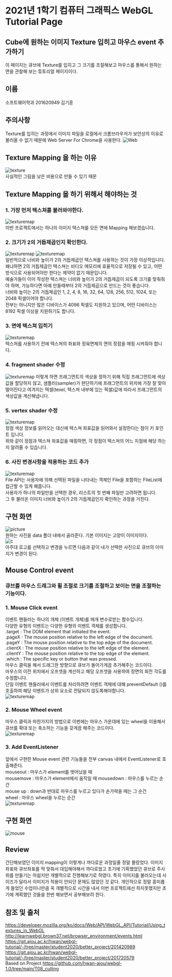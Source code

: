 # 2021년 1학기 컴퓨터 그래픽스 WebGL Tutorial Page
## Cube에 원하는 이미지 Texture 입히고 마우스 event 추가하기
이 페이지는 큐브에 Texture를 입히고 그 크기를 조절해보고 마우스를 통해서 원하는 면을 관찰해 보는 튜토리얼 페이지이다.

## 이름
소프트웨어학과 201620949 김기훈

## 주의사항
Texture를 입히는 과정에서 이미지 파일을 로컬에서 크롬브라우저가 보안상의 이유로 불러올 수 없기 때문에 Web Server For Chrome을 사용한다.
![Web](/uploads/b030e33d19e8fc03767c92dedf97ad0d/Web.png)

## Texture Mapping 을 하는 이유
![texture](/uploads/4676c16b4ca19f39c06f8336426e9820/texture.png)  
사실적인 그림을 낮은 비용으로 만들 수 있기 때문 

## Texture Mapping 을 하기 위해서 해야하는 것
### 1. 가장 먼저 텍스쳐를 불러와야한다.    
![texturemap](/uploads/97d0c8069e2143df6dcb30a2de60e312/texturemap.png)  
이번 프로젝트에서는 하나의 이미지 텍스쳐를 모든 면에 Mapping 해보겠습니다.   
### 2. 크기가 2의 거듭제곱인지 확인한다.    
![texturemap](/uploads/7fc98dad69c4ef32d017ba4498078276/texturemap.png)
![texturemap](/uploads/866db6fd53dbf239ac1aeebc3419a578/texturemap.png)  
일반적으로 너비와 높이가 2의 거듭제곱인 텍스쳐를 사용하는 것이 가장 이상적입니다. 왜냐하면 2의 거듭제곱인 텍스쳐는 비디오 메모리에 효율적으로 저장될 수 있고, 어떤 방식으로 사용되어야만 한다는 제약이 없기 때문입니다.  
예술가들이 이미 작성한 텍스쳐는 너비와 높이가 2의 거듭제곱이 되도록 크기를 맞춰줘야 하며, 가능하다면 아예 만들때부터 2의 거듭제곱으로 만드는 것이 좋습니다.  
너비와 높이는 2의 거듭제곱인 1, 2, 4, 8, 16, 32, 64, 128, 256, 512, 1024, 또는 2048 픽셀이어야 합니다.  
전부는 아니지만 많은 디바이스가 4096 픽셀도 지원하고 있으며, 어떤 디바이스는 8192 픽셀 이상을 지원하기도 합니다.      
### 3. 면에 텍스쳐 입히기  
![texturemap](/uploads/30a2fbf9f661e59080c748b4643d5330/texturemap.png)  
텍스쳐를 사용하기 전에 텍스쳐의 좌표와 정육면체의 면의 정점을 매핑 시켜줘야 합니다.    
### 4. fragment shader 수정  
![texturemap](/uploads/c384b4eb5b9d98d667680c03e03376ab/texturemap.png)
이렇게 하면 프래그먼트의 색상을 정하기 위해 직접 프래그먼트에 색상값을 할당하지 않고, 샘플러(sampler)가 판단하기에 프래그먼트의 위치에 가장 잘 맞아 떨어진다고 여겨지는 텍셀(texel, 텍스쳐 내부에 있는 픽셀)값에 따라서 프래그먼트의 색상값을 계산해냅니다.  
### 5. vertex shader 수정  
![texturemap](/uploads/59d0f49d08d66e26b4159aafb1779294/texturemap.png)  
정점 색상 정보를 읽어오는 대신에 텍스쳐 좌표값을 읽어와서 설정한다는 점이 키 포인트 입니다.  
위와 같이 정점과 텍스쳐 좌표값을 매핑하면, 각 정점이 텍스쳐의 어느 지점에 해당 하는지 알려줄 수 있습니다.     
### 6. 사진 변경사항을 적용하는 코드 추가  
![texturemap](/uploads/5759a8e05d186e36eec3538bbcc6a416/texturemap.png)  
File API는 사용자에 의해 선택된 파일을 나타내는 객체인 File을 포함하는 FileList에 접근할 수 있게 해줍니다.  
사용자가 하나의 파일만을 선택한 경우, 리스트의 첫 번째 파일만 고려하면 됩니다.  
그 후 불러온 이미지 너비와 높이가 2의 거듭제곱인지 확인하는 과정을 거친다.  
## 구현 화면
![picture](/uploads/53435517cb774194db9037c8f0b4e9a1/picture.png)  
원하는 사진을 data 폴더 내에서 골라준다. 기본 이미지는 고양이 이미지이다.  
![c](/uploads/92aa340aa38e9c59fd7bce6822aeb4d6/c.png)  
아주대 로고를 선택하고 변경을 누르면 다음과 같이 내가 선택한 사진으로 큐브의 이미지가 변경이 된다.

## Mouse Control event
### 큐브를 마우스 드래그와 휠 조절로 크기를 조절하고 보이는 면을 조절하는 기능이다.  

### 1. Mouse Click event  
이벤트 핸들러는 하나의 개체 (이벤트 개체)를 매개 변수로받는 함수입니다.  
다양한 유형의 이벤트는 다양한 유형의 이벤트 객체를 생성합니다.  
.target : The DOM element that initiated the event.  
.pageX : The mouse position relative to the left edge of the document.  
.pageY : The mouse position relative to the top edge of the document.  
.clientX : The mouse position relative to the left edge of the element.  
.clientY : The mouse position relative to the top edge of the element.  
.which : The specific key or button that was pressed.  
마우스 클릭을 해서 드래그한 방향으로 큐브가 돌아가게끔 추가해주는 코드이다.   
마우스의 이전 위치에서 오프셋을 계산하고 해당 오프셋을 사용하여 장면의 회전 각도를 수정합니다.  
단일 이벤트 핸들러에서 이벤트를 처리하려면 이벤트 객체에 대해 preventDefault ()를 호출하여 해당 이벤트가 상위 요소로 전달되지 않도록해야합니다.        
![texturemap](/uploads/7660e2160a849dbc9a8c640493ecbf0d/texturemap.png)    
### 2. Mouse Wheel event  
마우스 클릭과 마찬가지의 방법으로 이번에는 마우스 가운데에 있는 wheel을 이용해서 큐브를 확대 또는 축소하는 기능을 갖게끔 해주는 코드이다.    
![texturemap](/uploads/659c2e0b57acbf355f80cd7890fd466b/texturemap.png)
### 3. Add EventListener
앞에서 구현한 Mouse event 관련 기능들을 전부 canvas 내에서 EventListener로 호출해준다.  
mouseout : 마우스가 element를 벗어났을 때  
mousemove : 마우스가 element에서 움직일 때
mousedown : 마우스를 누르는 순간  
mouse up : down과 반대로 마우스를 누르고 있다가 손가락을 떼는 그 순간  
wheel : 마우스 wheel을 누르는 순간  
![texturemap](/uploads/b57afcd41b6e12139fb6a621bf083a4e/texturemap.png)

## 구현 화면
![mouse](/uploads/9ca80b25d1099ba08d83560c4d7dff33/mouse.gif)


## Review
간단해보였던 이미지 mapping이 이렇게나 까다로운 과정일줄 정말 몰랐었다. 이미지 좌표와 큐브좌표를 딱 맞춰서 대입해야해서 까다로웠고 초기에 기획했었던 큐브로 주사위를 만들기는 아쉽지만 개별적으로 진행해보기로 하였다. 특히 이미지를 불러오는데 사이즈가 달라서 이미지가 적용이 안되던 문제도 많았던 것 같다. 개인적으로 정말 흥미롭게 들었던 수업이니만큼 꼭 개별적으로 시간을 내서 이번 프로젝트에선 하지못했지만 초기에 계획했던 것들을 한번 해보면서 공부해보려 한다. 

## 참조 및 출처
https://developer.mozilla.org/ko/docs/Web/API/WebGL_API/Tutorial/Using_textures_in_WebGL
http://learnwebgl.brown37.net/browser_environment/events.html
https://git.ajou.ac.kr/hwan/webgl-tutorial/-/tree/master/student2020/better_project/201420989
https://git.ajou.ac.kr/hwan/webgl-tutorial/-/tree/master/student2020/better_project/201720579  
Based on Project https://github.com/hwan-ajou/webgl-1.0/tree/main/T08_culling 









